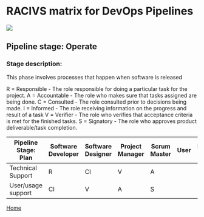 # __RACIVS matrix for DevOps Pipelines__   

<img src="https://user-images.githubusercontent.com/10748736/112030685-6c81be80-8b32-11eb-94b8-c2c01b8f4581.png">

## __Pipeline stage:__  Operate  
### __Stage description:__  
This phase involves processes that happen when software is released

R = Responsible - The role responsible for doing a particular task for the project.
A = Accountable - The role who makes sure that tasks assigned are being done.
C = Consulted -  The role consulted prior to decisions being made.
I = Informed -  The role receiving information on the progress and result of a task
V = Verifier - The role who verifies that acceptance criteria is met for the finished tasks.
S = Signatory - The role who approves product deliverable/task completion.


| Pipeline Stage:<br>Plan  |Software Developer  | Software Designer  |Project Manager  |Scrum Master  | User    | Product Owner    |
|------------------------  |------------------- |------------------- |---------------- |------------ |--------  |-----------------
| Technical Support        |         R          |        CI          |       V         |     A       |          |        S         |
| User/usage support       |         CI         |        V           |       A         |     S       |          |        R         |

[Home](../index.md)  
